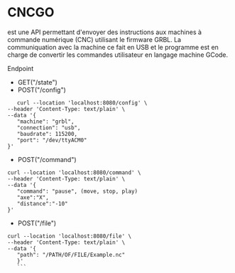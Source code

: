 # CNCGO
 est une API permettant d'envoyer des instructions aux machines à commande numérique (CNC) utilisant le firmware GRBL. La communiquation avec la machine ce fait en USB et le programme est en charge de convertir les commandes utilisateur en langage machine GCode.


 Endpoint
 * GET("/state")
 * POST("/config")
 ```
    curl --location 'localhost:8080/config' \
--header 'Content-Type: text/plain' \
--data '{
    "machine": "grbl", 
    "connection": "usb", 
    "baudrate": 115200,
    "port": "/dev/ttyACM0"
}'
```
 * POST("/command")
 ```
 curl --location 'localhost:8080/command' \
--header 'Content-Type: text/plain' \
--data '{
    "command": "pause", (move, stop, play)
    "axe":"X",
    "distance":"-10"
}'
```
 * POST("/file")
 ```
 curl --location 'localhost:8080/file' \
--header 'Content-Type: text/plain' \
--data '{
    "path": "/PATH/OF/FILE/Example.nc"
    }'
    ```

